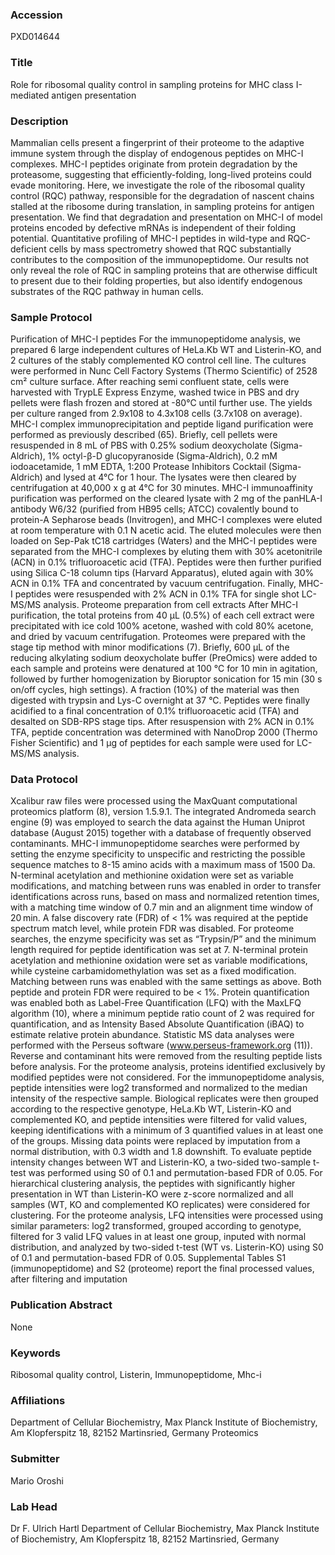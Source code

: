 ### Accession
PXD014644

### Title
Role for ribosomal quality control in sampling proteins for MHC class I-mediated antigen presentation

### Description
Mammalian cells present a fingerprint of their proteome to the adaptive immune system through the display of endogenous peptides on MHC-I complexes. MHC-I peptides originate from protein degradation by the proteasome, suggesting that efficiently-folding, long-lived proteins could evade monitoring. Here, we investigate the role of the ribosomal quality control (RQC) pathway, responsible for the degradation of nascent chains stalled at the ribosome during translation, in sampling proteins for antigen presentation. We find that degradation and presentation on MHC-I of model proteins encoded by defective mRNAs is independent of their folding potential. Quantitative profiling of MHC-I peptides in wild-type and RQC-deficient cells by mass spectrometry showed that RQC substantially contributes to the composition of the immunopeptidome. Our results not only reveal the role of RQC in sampling proteins that are otherwise difficult to present due to their folding properties, but also identify endogenous substrates of the RQC pathway in human cells.

### Sample Protocol
Purification of MHC-I peptides For the immunopeptidome analysis, we prepared 6 large independent cultures of HeLa.Kb WT and Listerin-KO, and 2 cultures of the stably complemented KO control cell line. The cultures were performed in Nunc Cell Factory Systems (Thermo Scientific) of 2528 cm² culture surface. After reaching semi confluent state, cells were harvested with TrypLE Express Enzyme, washed twice in PBS and dry pellets were flash frozen and stored at -80°C until further use. The yields per culture ranged from 2.9x108 to 4.3x108 cells (3.7x108 on average). MHC-I complex immunoprecipitation and peptide ligand purification were performed as previously described (65). Briefly, cell pellets were resuspended in 8 mL of PBS with 0.25% sodium deoxycholate (Sigma-Aldrich), 1% octyl-β-D glucopyranoside (Sigma-Aldrich), 0.2 mM iodoacetamide, 1 mM EDTA, 1:200 Protease Inhibitors Cocktail (Sigma-Aldrich) and lysed at 4°C for 1 hour. The lysates were then cleared by centrifugation at 40,000 x g at 4°C for 30 minutes. MHC-I immunoaffinity purification was performed on the cleared lysate with 2 mg of the panHLA-I antibody W6/32 (purified from HB95 cells; ATCC) covalently bound to protein-A Sepharose beads (Invitrogen), and MHC-I complexes were eluted at room temperature with 0.1 N acetic acid. The eluted molecules were then loaded on Sep-Pak tC18 cartridges (Waters) and the MHC-I peptides were separated from the MHC-I complexes by eluting them with 30% acetonitrile (ACN) in 0.1% trifluoroacetic acid (TFA). Peptides were then further purified using Silica C-18 column tips (Harvard Apparatus), eluted again with 30% ACN in 0.1% TFA and concentrated by vacuum centrifugation. Finally, MHC-I peptides were resuspended with 2% ACN in 0.1% TFA for single shot LC-MS/MS analysis.  Proteome preparation from cell extracts After MHC-I purification, the total proteins from 40 µL (0.5%) of each cell extract were precipitated with ice cold 100% acetone, washed with cold 80% acetone, and dried by vacuum centrifugation. Proteomes were prepared with the stage tip method with minor modifications (7). Briefly, 600 µL of the reducing alkylating sodium deoxycholate buffer (PreOmics) were added to each sample and proteins were denatured at 100 °C for 10 min in agitation, followed by further homogenization by Bioruptor sonication for 15 min (30 s on/off cycles, high settings). A fraction (10%) of the material was then digested with trypsin and Lys-C overnight at 37 °C. Peptides were finally acidified to a final concentration of 0.1% trifluoroacetic acid (TFA) and desalted on SDB-RPS stage tips. After resuspension with 2% ACN in 0.1% TFA, peptide concentration was determined with NanoDrop 2000 (Thermo Fisher Scientific) and 1 µg of peptides for each sample were used for LC-MS/MS analysis.

### Data Protocol
Xcalibur raw files were processed using the MaxQuant computational proteomics platform (8), version 1.5.9.1. The integrated Andromeda search engine (9) was employed to search the data against the Human Uniprot database (August 2015) together with a database of frequently observed contaminants. MHC-I immunopeptidome searches were performed by setting the enzyme specificity to unspecific and restricting the possible sequence matches to 8-15 amino acids with a maximum mass of 1500 Da. N-terminal acetylation and methionine oxidation were set as variable modifications, and matching between runs was enabled in order to transfer identifications across runs, based on mass and normalized retention times, with a matching time window of 0.7 min and an alignment time window of 20 min. A false discovery rate (FDR) of < 1% was required at the peptide spectrum match level, while protein FDR was disabled. For proteome searches, the enzyme specificity was set as “Trypsin/P” and the minimum length required for peptide identification was set at 7. N-terminal protein acetylation and methionine oxidation were set as variable modifications, while cysteine carbamidomethylation was set as a fixed modification. Matching between runs was enabled with the same settings as above. Both peptide and protein FDR were required to be < 1%. Protein quantification was enabled both as Label-Free Quantification (LFQ) with the MaxLFQ algorithm (10), where a minimum peptide ratio count of 2 was required for quantification, and as Intensity Based Absolute Quantification  (iBAQ) to estimate relative protein abundance.  Statistic MS data analyses were performed with the Perseus software (www.perseus-framework.org (11)). Reverse and contaminant hits were removed from the resulting peptide lists before analysis. For the proteome analysis, proteins identified exclusively by modified peptides were not considered. For the immunopeptidome analysis, peptide intensities were log2 transformed and normalized to the median intensity of the respective sample. Biological replicates were then grouped according to the respective genotype, HeLa.Kb WT, Listerin-KO and complemented KO, and peptide intensities were filtered for valid values, keeping identifications with a minimum of 3 quantified values in at least one of the groups. Missing data points were replaced by imputation from a normal distribution, with 0.3 width and 1.8 downshift. To evaluate peptide intensity changes between WT and Listerin-KO, a two-sided two-sample t-test was performed using S0 of 0.1 and permutation-based FDR of 0.05. For hierarchical clustering analysis, the peptides with significantly higher presentation in WT than Listerin-KO were z-score normalized and all samples (WT, KO and complemented KO replicates) were considered for clustering. For the proteome analysis, LFQ intensities were processed using similar parameters: log2 transformed, grouped according to genotype, filtered for 3 valid LFQ values in at least one group, inputed with normal distribution, and analyzed by two-sided t-test (WT vs. Listerin-KO) using S0 of 0.1 and permutation-based FDR of 0.05. Supplemental Tables S1 (immunopeptidome) and S2 (proteome) report the final processed values, after filtering and imputation

### Publication Abstract
None

### Keywords
Ribosomal quality control, Listerin, Immunopeptidome, Mhc-i

### Affiliations
Department of Cellular Biochemistry, Max Planck Institute of Biochemistry, Am Klopferspitz 18, 82152 Martinsried, Germany
Proteomics

### Submitter
Mario Oroshi

### Lab Head
Dr F. Ulrich Hartl
Department of Cellular Biochemistry, Max Planck Institute of Biochemistry, Am Klopferspitz 18, 82152 Martinsried, Germany


